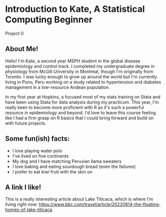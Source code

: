 # Introduction to Kate, A Statistical Computing Beginner
Project 0 

## About Me!

Hello! I'm Kate, a second year MSPH student in the global disease epidemiology and control track. I completed my undergraduate degree in physiology from McGill University in Montreal, though I'm originally from Toronto. I was lucky enough to grow up around the world but I'm currently living in Puno, Peru working on a study related to hypertension and diabetes management in a low-resource Andean population. 

In my first year at Hopkins, a focused most of my stats training on Stata and have been using Stata for data analysis during my practicum. This year, I'm really keen to become more proficient with R as it's such a powerful resource in epidemiology and beyond. I'd love to leave this course feeling like I had a firm grasp on R basics that I could bring forward and build on with future projects. 

## Some fun(ish) facts:

- I love playing water polo
- I've lived on five continents 
- My dog and I have matching Peruvian llama sweaters 
- I love baking and eating sourdough bread (even the failures)
- I prefer to eat kiwi fruit with the skin on

## A link I like! 

This is a really interesting article about Lake Titicaca, which is where I'm living right now: https://www.bbc.com/travel/article/20220814-the-floating-homes-of-lake-titicaca 

